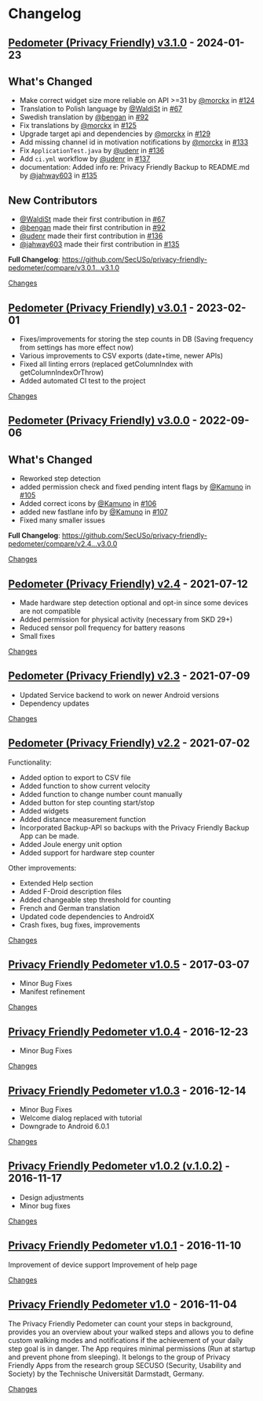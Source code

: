 # Changelog

<a id="v3.1.0"></a>
## [Pedometer (Privacy Friendly) v3.1.0](https://github.com/SecUSo/privacy-friendly-pedometer/releases/tag/v3.1.0) - 2024-01-23

## What's Changed
* Make correct widget size more reliable on API >=31 by [@morckx](https://github.com/morckx) in [#124](https://github.com/SecUSo/privacy-friendly-pedometer/pull/124)
* Translation to Polish language by [@WaldiSt](https://github.com/WaldiSt) in [#67](https://github.com/SecUSo/privacy-friendly-pedometer/pull/67)
* Swedish translation by [@bengan](https://github.com/bengan) in [#92](https://github.com/SecUSo/privacy-friendly-pedometer/pull/92)
* Fix translations by [@morckx](https://github.com/morckx) in [#125](https://github.com/SecUSo/privacy-friendly-pedometer/pull/125)
* Upgrade target api and dependencies by [@morckx](https://github.com/morckx) in [#129](https://github.com/SecUSo/privacy-friendly-pedometer/pull/129)
* Add missing channel id in motivation notifications by [@morckx](https://github.com/morckx) in [#133](https://github.com/SecUSo/privacy-friendly-pedometer/pull/133)
* Fix `ApplicationTest.java` by [@udenr](https://github.com/udenr) in [#136](https://github.com/SecUSo/privacy-friendly-pedometer/pull/136)
* Add `ci.yml` workflow by [@udenr](https://github.com/udenr) in [#137](https://github.com/SecUSo/privacy-friendly-pedometer/pull/137)
* documentation: Added info re: Privacy Friendly Backup to README.md by [@jahway603](https://github.com/jahway603) in [#135](https://github.com/SecUSo/privacy-friendly-pedometer/pull/135)

## New Contributors
* [@WaldiSt](https://github.com/WaldiSt) made their first contribution in [#67](https://github.com/SecUSo/privacy-friendly-pedometer/pull/67)
* [@bengan](https://github.com/bengan) made their first contribution in [#92](https://github.com/SecUSo/privacy-friendly-pedometer/pull/92)
* [@udenr](https://github.com/udenr) made their first contribution in [#136](https://github.com/SecUSo/privacy-friendly-pedometer/pull/136)
* [@jahway603](https://github.com/jahway603) made their first contribution in [#135](https://github.com/SecUSo/privacy-friendly-pedometer/pull/135)

**Full Changelog**: https://github.com/SecUSo/privacy-friendly-pedometer/compare/v3.0.1...v3.1.0

[Changes][v3.1.0]


<a id="v3.0.1"></a>
## [Pedometer (Privacy Friendly) v3.0.1](https://github.com/SecUSo/privacy-friendly-pedometer/releases/tag/v3.0.1) - 2023-02-01

- Fixes/improvements for storing the step counts in DB  (Saving frequency from settings has more effect now)
- Various improvements to CSV exports (date+time, newer APIs)
- Fixed all linting errors (replaced getColumnIndex with getColumnIndexOrThrow)
- Added automated CI test to the project


[Changes][v3.0.1]


<a id="v3.0.0"></a>
## [Pedometer (Privacy Friendly) v3.0.0](https://github.com/SecUSo/privacy-friendly-pedometer/releases/tag/v3.0.0) - 2022-09-06

## What's Changed
* Reworked step detection 
* added permission check and fixed pending intent flags by [@Kamuno](https://github.com/Kamuno) in [#105](https://github.com/SecUSo/privacy-friendly-pedometer/pull/105)
* Added correct icons by [@Kamuno](https://github.com/Kamuno) in [#106](https://github.com/SecUSo/privacy-friendly-pedometer/pull/106)
* added new fastlane info by [@Kamuno](https://github.com/Kamuno) in [#107](https://github.com/SecUSo/privacy-friendly-pedometer/pull/107)
* Fixed many smaller issues

**Full Changelog**: https://github.com/SecUSo/privacy-friendly-pedometer/compare/v2.4...v3.0.0

[Changes][v3.0.0]


<a id="v2.4"></a>
## [Pedometer (Privacy Friendly) v2.4](https://github.com/SecUSo/privacy-friendly-pedometer/releases/tag/v2.4) - 2021-07-12

- Made hardware step detection optional and opt-in since some devices are not compatible
- Added permission for physical activity (necessary from SKD 29+)
- Reduced sensor poll frequency for battery reasons
- Small fixes

[Changes][v2.4]


<a id="v2.3"></a>
## [Pedometer (Privacy Friendly) v2.3](https://github.com/SecUSo/privacy-friendly-pedometer/releases/tag/v2.3) - 2021-07-09

- Updated Service backend to work on newer Android versions
- Dependency updates

[Changes][v2.3]


<a id="v2.2"></a>
## [Pedometer (Privacy Friendly) v2.2](https://github.com/SecUSo/privacy-friendly-pedometer/releases/tag/v2.2) - 2021-07-02

Functionality:
- Added option to export to CSV file
- Added function to show current velocity
- Added function to change number count manually
- Added button for step counting start/stop
- Added widgets
- Added distance measurement function
- Incorporated Backup-API so backups with the Privacy Friendly Backup App can be made.
- Added Joule energy unit option
- Added support for hardware step counter

Other improvements:
- Extended Help section
- Added F-Droid description files
- Added changeable step threshold for counting
- French and German translation
- Updated code dependencies to AndroidX
- Crash fixes, bug fixes, improvements

[Changes][v2.2]


<a id="v1.0.5"></a>
## [Privacy Friendly Pedometer v1.0.5](https://github.com/SecUSo/privacy-friendly-pedometer/releases/tag/v1.0.5) - 2017-03-07

- Minor Bug Fixes
- Manifest refinement


[Changes][v1.0.5]


<a id="v1.0.4"></a>
## [Privacy Friendly Pedometer v1.0.4](https://github.com/SecUSo/privacy-friendly-pedometer/releases/tag/v1.0.4) - 2016-12-23

- Minor Bug Fixes


[Changes][v1.0.4]


<a id="v1.0.3"></a>
## [Privacy Friendly Pedometer v1.0.3](https://github.com/SecUSo/privacy-friendly-pedometer/releases/tag/v1.0.3) - 2016-12-14

- Minor Bug Fixes
- Welcome dialog replaced with tutorial
- Downgrade to Android 6.0.1


[Changes][v1.0.3]


<a id="v.1.0.2"></a>
## [Privacy Friendly Pedometer v1.0.2 (v.1.0.2)](https://github.com/SecUSo/privacy-friendly-pedometer/releases/tag/v.1.0.2) - 2016-11-17

- Design adjustments
- Minor bug fixes


[Changes][v.1.0.2]


<a id="v1.0.1"></a>
## [Privacy Friendly Pedometer v1.0.1](https://github.com/SecUSo/privacy-friendly-pedometer/releases/tag/v1.0.1) - 2016-11-10

Improvement of device support
Improvement of help page


[Changes][v1.0.1]


<a id="v1.0"></a>
## [Privacy Friendly Pedometer v1.0](https://github.com/SecUSo/privacy-friendly-pedometer/releases/tag/v1.0) - 2016-11-04

The Privacy Friendly Pedometer can count your steps in background, provides you an overview about your walked steps and allows you to define custom walking modes and notifications if the achievement of your daily step goal is in danger. The App requires minimal permissions (Run at startup and prevent phone from sleeping). It belongs to the group of Privacy Friendly Apps from the research group SECUSO (Security, Usability and Society) by the Technische Universität Darmstadt, Germany.


[Changes][v1.0]


[v3.1.0]: https://github.com/SecUSo/privacy-friendly-pedometer/compare/v3.0.1...v3.1.0
[v3.0.1]: https://github.com/SecUSo/privacy-friendly-pedometer/compare/v3.0.0...v3.0.1
[v3.0.0]: https://github.com/SecUSo/privacy-friendly-pedometer/compare/v2.4...v3.0.0
[v2.4]: https://github.com/SecUSo/privacy-friendly-pedometer/compare/v2.3...v2.4
[v2.3]: https://github.com/SecUSo/privacy-friendly-pedometer/compare/v2.2...v2.3
[v2.2]: https://github.com/SecUSo/privacy-friendly-pedometer/compare/v1.0.5...v2.2
[v1.0.5]: https://github.com/SecUSo/privacy-friendly-pedometer/compare/v1.0.4...v1.0.5
[v1.0.4]: https://github.com/SecUSo/privacy-friendly-pedometer/compare/v1.0.3...v1.0.4
[v1.0.3]: https://github.com/SecUSo/privacy-friendly-pedometer/compare/v.1.0.2...v1.0.3
[v.1.0.2]: https://github.com/SecUSo/privacy-friendly-pedometer/compare/v1.0.1...v.1.0.2
[v1.0.1]: https://github.com/SecUSo/privacy-friendly-pedometer/compare/v1.0...v1.0.1
[v1.0]: https://github.com/SecUSo/privacy-friendly-pedometer/tree/v1.0

<!-- Generated by https://github.com/rhysd/changelog-from-release v3.9.0 -->
